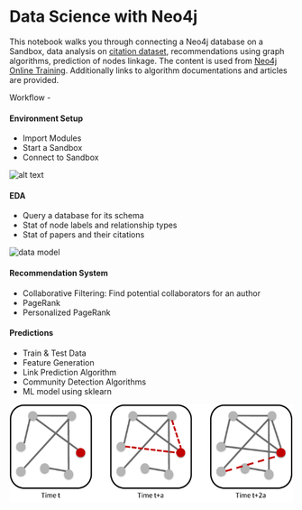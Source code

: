 # Data Science with Neo4j

This notebook walks you through connecting a Neo4j database on a Sandbox, data analysis on [citation dataset](https://www.aminer.org/citation), recommendations using graph algorithms, prediction of nodes linkage. The content is used from [Neo4j Online Training](https://neo4j.com/graphacademy/online-training/). Additionally links to algorithm documentations and articles are provided.

Workflow -

#### Environment Setup
* Import Modules
* Start a Sandbox
* Connect to Sandbox

![alt text](https://github.com/neo4j-contrib/training-v2/blob/master/Courses/DataScience/notebooks/images/sandbox-citations.png?raw=1)

#### EDA
* Query a database for its schema
* Stat of node labels and relationship types
* Stat of papers and their citations

![data model](https://github.com/neo4j-contrib/training-v2/blob/master/Courses/DataScience/notebooks/images/data-science-training.png?raw=1)

#### Recommendation System
* Collaborative Filtering: Find potential collaborators for an author
* PageRank
* Personalized PageRank

#### Predictions
* Train & Test Data
* Feature Generation
* Link Prediction Algorithm
* Community Detection Algorithms
* ML model using sklearn

![link prediction](LinkPrediction.png)
